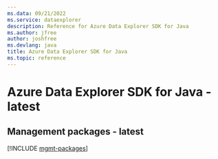 ```yaml
---
ms.data: 09/21/2022
ms.service: dataexplorer
description: Reference for Azure Data Explorer SDK for Java
ms.author: jfree
author: joshfree
ms.devlang: java
title: Azure Data Explorer SDK for Java
ms.topic: reference
---
```

# Azure Data Explorer SDK for Java - latest

## Management packages - latest
[!INCLUDE [mgmt-packages](data-explorer-mgmt-index.md)]